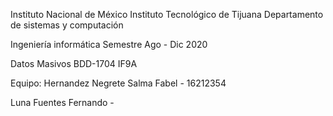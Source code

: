 Instituto Nacional de México
Instituto Tecnológico de Tijuana
Departamento de sistemas y computación

Ingeniería informática
Semestre Ago - Dic 2020

Datos Masivos
BDD-1704 IF9A

Equipo:
Hernandez Negrete Salma Fabel - 16212354

Luna Fuentes Fernando -

